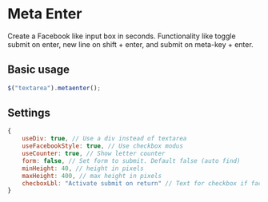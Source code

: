 # Meta Enter

Create a Facebook like input box in seconds. Functionality like toggle submit on enter, new line on shift + enter, and
submit on meta-key + enter. 

## Basic usage

```javascript
$("textarea").metaenter();
```

## Settings
```javascript
{
	useDiv: true, // Use a div instead of textarea
	useFacebookStyle: true, // Use checkbox modus
	useCounter: true, // Show letter counter
	form: false, // Set form to submit. Default false (auto find)
	minHeight: 40, // height in pixels
	maxHeight: 400, // max height in pixels
	checboxLbl: "Activate submit on return" // Text for checkbox if facebook style
}
```
